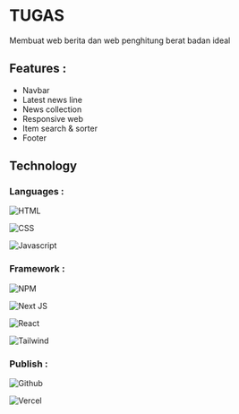 # TUGAS
Membuat web berita dan web penghitung berat badan ideal

## Features :
- Navbar 
- Latest news line
- News collection
- Responsive web
- Item search & sorter 
- Footer 

## Technology

### Languages : 
![HTML](https://img.shields.io/badge/HTML5-E34F26?style=for-the-badge&logo=html5&logoColor=white)

![CSS](https://img.shields.io/badge/CSS3-1572B6?style=for-the-badge&logo=css3&logoColor=white)

![Javascript](https://img.shields.io/badge/JavaScript-F7DF1E?style=for-the-badge&logo=javascript&logoColor=black)


### Framework :
![NPM](https://img.shields.io/badge/NPM-%23CB3837.svg?style=for-the-badge&logo=npm&logoColor=white)

![Next JS](https://img.shields.io/badge/Next-black?style=for-the-badge&logo=next.js&logoColor=white)

![React](https://img.shields.io/badge/react-%2320232a.svg?style=for-the-badge&logo=react&logoColor=%2361DAFB)

![Tailwind](https://img.shields.io/badge/Tailwind_CSS-38B2AC?style=for-the-badge&logo=tailwind-css&logoColor=white)

### Publish : 
![Github](https://img.shields.io/badge/GitHub-100000?style=for-the-badge&logo=github&logoColor=white)

![Vercel](https://img.shields.io/badge/vercel-%23000000.svg?style=for-the-badge&logo=vercel&logoColor=white)


